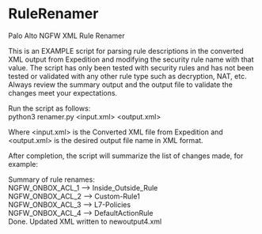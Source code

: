 # RuleRenamer
Palo Alto NGFW XML Rule Renamer

This is an EXAMPLE script for parsing rule descriptions in the converted XML output from Expedition and modifying the security rule name with that value. The script has only been tested with security rules and has not been tested or validated with any other rule type such as decryption, NAT, etc. Always review the summary output and the output file to validate the changes meet your expectations.

Run the script as follows: <br/>
python3 renamer.py <input.xml> <output.xml>

Where <input.xml> is the Converted XML file from Expedition and <output.xml> is the desired output file name in XML format.

After completion, the script will summarize the list of changes made, for example:

Summary of rule renames: <br/>
  NGFW_ONBOX_ACL_1  -->  Inside_Outside_Rule  <br/>
  NGFW_ONBOX_ACL_2  -->  Custom-Rule1  <br/>
  NGFW_ONBOX_ACL_3  -->  L7-Policies  <br/>
  NGFW_ONBOX_ACL_4  -->  DefaultActionRule  <br/>
Done. Updated XML written to newoutput4.xml
